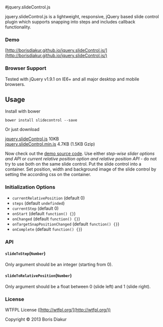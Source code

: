#jquery.slideControl.js

jquery.slideControl.js is a lightweight, responsive, jQuery based slide control plugin which supports snapping into steps and includes callback functionality.

### Demo

[http://borisdiakur.github.io/jquery.slideControl.js/](http://borisdiakur.github.io/jquery.slideControl.js/)

### Browser Support

Tested with jQuery v1.9.1 on IE6+ and all major desktop and mobile browsers.

## Usage

Install with bower

    bower install slidecontrol --save

Or just download

[jquery.slideControl.js](https://raw.github.com/borisdiakur/jquery.slideControl.js/master/jquery.slideControl.js) 10KB<br>
[jquery.slideControl.min.js](https://raw.github.com/borisdiakur/jquery.slideControl.js/master/jquery.slideControl.min.js) 4.7KB (1.5KB Gzip)

Now check out the [demo source code](https://github.com/borisdiakur/jquery.slideControl.js/blob/master/demo.html).
Use either _step-wise slider options and API_ or _current relative position option and relative position API_ - do not try to use both on the same slide control.
Put the slide control into a container. Set position, width and background image of the slide control by setting the according css on the container.

### Initialization Options

* `currentRelativePosition` (default 0)
* `steps` (default `undefinded`)
* `currentStep` (default 0)
* `onStart` (default `function() {}`)
* `onChanged` (default `function() {}`)
* `onTargetSnapPositionChanged` (default `function() {}`)
* `onComplete` (default `function() {}`)

### API

#### `slideToStep`(`Number`)

Only argument should be an integer (starting from 0).

#### `slideToRelativePosition`(`Number`)

Only argument should be a float between 0 (slide left) and 1 (slide right).

### License

WTFPL License ([http://wtfpl.org/](http://wtfpl.org/))

Copyright © 2013 Boris Diakur
